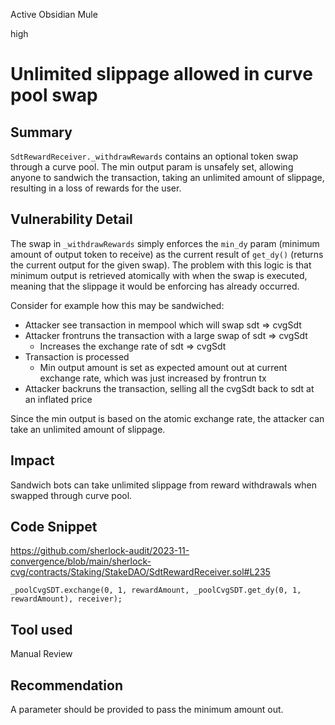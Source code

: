 Active Obsidian Mule

high

# Unlimited slippage allowed in curve pool swap

## Summary

`SdtRewardReceiver._withdrawRewards` contains an optional token swap through a curve pool. The min output param is unsafely set, allowing anyone to sandwich the transaction, taking an unlimited amount of slippage, resulting in a loss of rewards for the user.

## Vulnerability Detail

The swap in `_withdrawRewards` simply enforces the `min_dy` param (minimum amount of output token to receive) as the current result of `get_dy()` (returns the current output for the given swap). The problem with this logic is that minimum output is retrieved atomically with when the swap is executed, meaning that the slippage it would be enforcing has already occurred.

Consider for example how this may be sandwiched:

- Attacker see transaction in mempool which will swap sdt => cvgSdt
- Attacker frontruns the transaction with a large swap of sdt => cvgSdt
  - Increases the exchange rate of sdt => cvgSdt
- Transaction is processed
  - Min output amount is set as expected amount out at current exchange rate, which was just increased by frontrun tx
- Attacker backruns the transaction, selling all the cvgSdt back to sdt at an inflated price

Since the min output is based on the atomic exchange rate, the attacker can take an unlimited amount of slippage.

## Impact

Sandwich bots can take unlimited slippage from reward withdrawals when swapped through curve pool.

## Code Snippet

https://github.com/sherlock-audit/2023-11-convergence/blob/main/sherlock-cvg/contracts/Staking/StakeDAO/SdtRewardReceiver.sol#L235
```solidity
_poolCvgSDT.exchange(0, 1, rewardAmount, _poolCvgSDT.get_dy(0, 1, rewardAmount), receiver);
```

## Tool used

Manual Review

## Recommendation

A parameter should be provided to pass the minimum amount out.